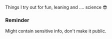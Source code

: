 Things I try out for fun, leaning and .... science 😎

### Reminder

Might contain sensitive info, don't make it public.
